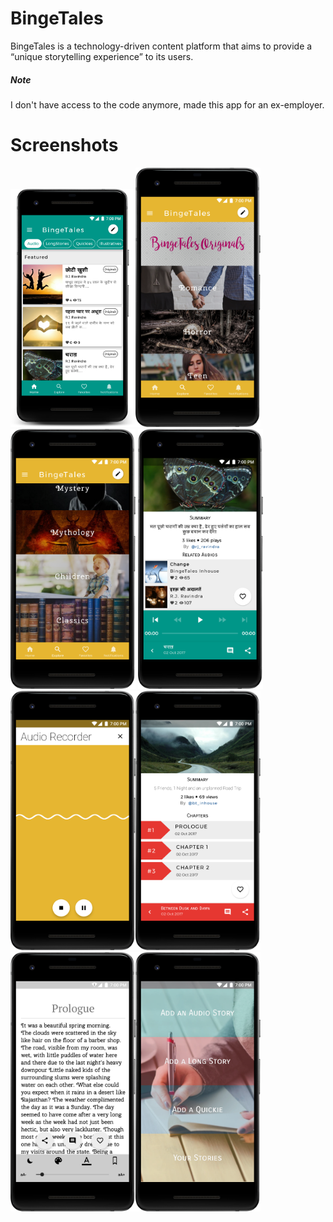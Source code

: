 # BingeTales
BingeTales is a technology-driven content platform that aims to provide a “unique storytelling experience” to its users.
##### Note
I don't have access to the code anymore, made this app for an ex-employer. 
# Screenshots
<img src="/screenshots/home_page.png"  width="200"/><img src="/screenshots/category_list.png"  width="200"/><img src="/screenshots/category_list_2.png"  width="200"/>
<img src="/screenshots/audio_player.png"  width="200"/><img src="/screenshots/audio_recorder.png"  width="200"/><img src="/screenshots/long_story_chapter_list.png"  width="200"/>
<img src="/screenshots/read_story.png"  width="200"/><img src="/screenshots/editor_studio.png"  width="200"/>